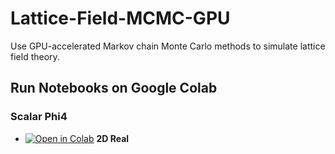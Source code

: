 # Lattice-Field-MCMC-GPU
Use GPU-accelerated Markov chain Monte Carlo methods to simulate lattice field theory.

## Run Notebooks on Google Colab
### Scalar Phi4 
- [![Open in Colab](https://colab.research.google.com/assets/colab-badge.svg)](https://colab.research.google.com/github/ToelUl/Lattice-Field-MCMC-GPU/blob/main/Scalar_2D_Phi4_model.ipynb) **2D Real**